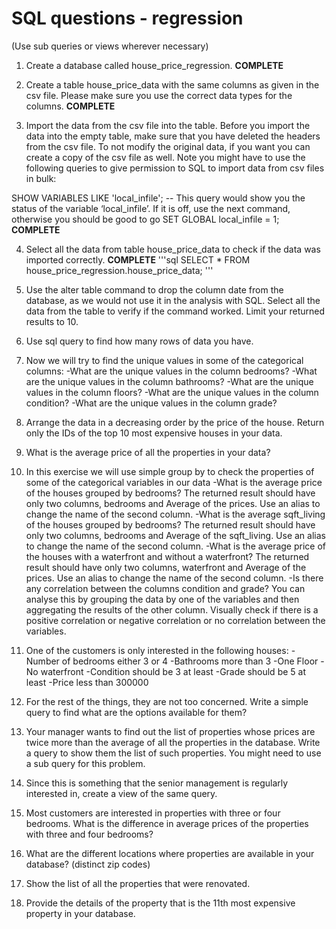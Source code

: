 # SQL questions - regression

(Use sub queries or views wherever necessary)

1. Create a database called house_price_regression. **COMPLETE**

2. Create a table house_price_data with the same columns as given in the csv file. Please make sure you use the correct data types for the columns.  **COMPLETE**

3. Import the data from the csv file into the table. Before you import the data into the empty table, make sure that you have deleted the headers from the csv file. To not modify the original data, if you want you can create a copy of the csv file as well. Note you might have to use the following queries to give permission to SQL to import data from csv files in bulk:

SHOW VARIABLES LIKE 'local_infile'; -- This query would show you the status of the variable ‘local_infile’. If it is off, use the next command, otherwise you should be good to go
SET GLOBAL local_infile = 1;
**COMPLETE**


4. Select all the data from table house_price_data to check if the data was imported correctly. **COMPLETE**
'''sql
SELECT * FROM house_price_regression.house_price_data;
'''

5. Use the alter table command to drop the column date from the database, as we would not use it in the analysis with SQL. Select all the data from the table to verify if the command worked. Limit your returned results to 10.

6. Use sql query to find how many rows of data you have.

7. Now we will try to find the unique values in some of the categorical columns:
    -What are the unique values in the column bedrooms?
    -What are the unique values in the column bathrooms?
    -What are the unique values in the column floors?
    -What are the unique values in the column condition?
    -What are the unique values in the column grade?

8. Arrange the data in a decreasing order by the price of the house. Return only the IDs of the top 10 most expensive houses in your data.

9. What is the average price of all the properties in your data?

10. In this exercise we will use simple group by to check the properties of some of the categorical variables in our data
    -What is the average price of the houses grouped by bedrooms? The returned result should have only two columns, bedrooms and Average of the prices. Use an alias to change the name of the second column.
    -What is the average sqft_living of the houses grouped by bedrooms? The returned result should have only two columns, bedrooms and Average of the sqft_living. Use an alias to change the name of the second column.
    -What is the average price of the houses with a waterfront and without a waterfront? The returned result should have only two columns, waterfront and Average of the prices. Use an alias to change the name of the second column.
    -Is there any correlation between the columns condition and grade? You can analyse this by grouping the data by one of the variables and then aggregating the results of the other column. Visually check if there is a positive correlation or negative correlation or no correlation between the variables.

11. One of the customers is only interested in the following houses:
    -Number of bedrooms either 3 or 4
    -Bathrooms more than 3
    -One Floor
    -No waterfront
    -Condition should be 3 at least
    -Grade should be 5 at least
    -Price less than 300000

12. For the rest of the things, they are not too concerned. Write a simple query to find what are the options available for them?

13. Your manager wants to find out the list of properties whose prices are twice more than the average of all the properties in the database. Write a query to show them the list of such properties. You might need to use a sub query for this problem.

14. Since this is something that the senior management is regularly interested in, create a view of the same query.

15. Most customers are interested in properties with three or four bedrooms. What is the difference in average prices of the properties with three and four bedrooms?

16. What are the different locations where properties are available in your database? (distinct zip codes)

17. Show the list of all the properties that were renovated.

18. Provide the details of the property that is the 11th most expensive property in your database.
